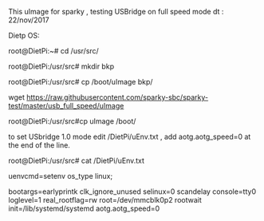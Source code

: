 This uImage for sparky , testing USBridge on full speed mode dt : 22/nov/2017

Dietp OS:

root@DietPi:~# cd /usr/src/

root@DietPi:/usr/src# mkdir bkp

root@DietPi:/usr/src# cp /boot/uImage bkp/

wget https://raw.githubusercontent.com/sparky-sbc/sparky-test/master/usb_full_speed/uImage

root@DietPi:/usr/src#cp uImage /boot/

to set USbridge 1.0 mode edit /DietPi/uEnv.txt , add aotg.aotg_speed=0  at the end of the line.

root@DietPi:/usr/src# cat /DietPi/uEnv.txt

uenvcmd=setenv os_type linux;

bootargs=earlyprintk clk_ignore_unused selinux=0 scandelay console=tty0 loglevel=1 real_rootflag=rw root=/dev/mmcblk0p2 rootwait init=/lib/systemd/systemd aotg.aotg_speed=0

